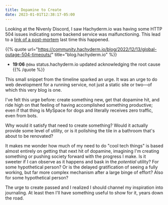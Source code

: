 ```yaml
---
title: Dopamine to Create
date: 2023-01-01T12:38:17-05:00
---
```


Looking at the Nivenly Discord, I saw Hachyderm.io was having some HTTP 504 issues indicating some backend service was malfunctioning. This lead to a [link of a post-mortem](https://community.hachyderm.io/blog/2022/12/13/global-outage-504-timeouts/) last time this happened.

{{% quote url="https://community.hachyderm.io/blog/2022/12/13/global-outage-504-timeouts/" title="blog.hachyderm.io" %}}
- **19:06** `@dma` status.hachyderm.io updated acknowledging the root cause
{{% /quote %}}

This small snippet from the timeline sparked an urge. It was an urge to do web development for a running service, not just a static site or two&mdash;of which this very blog is one.

I've felt this urge before: create something new, get that dopamine hit, and ride high on that feeling of having accomplished something productive; even if that thing is MySpace for dogs and literally receives zero traffic, even from bots.

Why would it satisfy that need to create something? Would it actually provide some level of utility, or is it polishing the tile in a bathroom that's about to be renovated?

It makes me wonder how much of my need to do "cool tech things" is based almost entirely on getting that next hit of dopamine, imagining I'm creating something or pushing society forward with the progress I make. Is it sweeter if I can observe as it happens and bask in the _potential_ utility? For some hypothetical person? Or is the delayed gratification of seeing a fully working, but far more complex mechanism after a large binge of effort? Also for some hypothetical person?

The urge to create passed and I realized I should channel my inspiration into journaling. At least then I'll have something useful to show for it, years down the road.
